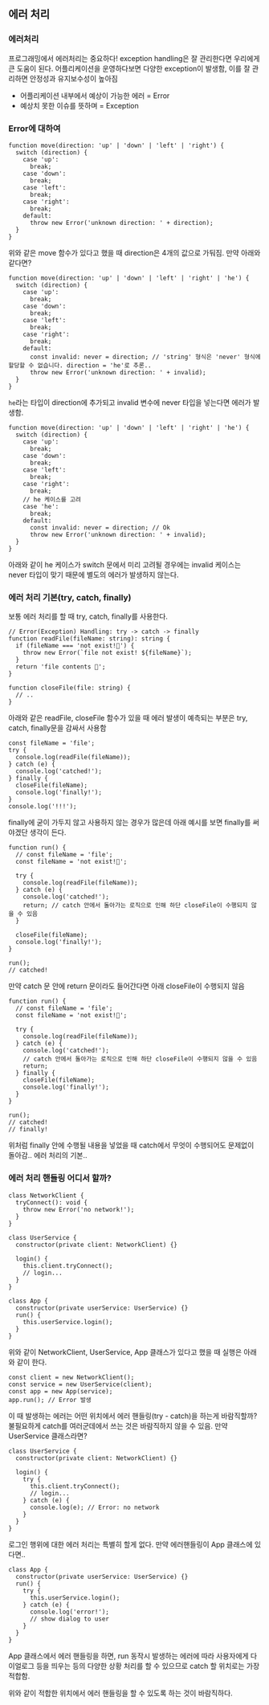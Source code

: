 ﻿## 에러 처리

### 에러처리

프로그래밍에서 에러처리는 중요하다! exception handling은 잘 관리한다면 우리에게 큰 도움이 된다.
어플리케이션을 운영하다보면 다양한 exception이 발생함, 이를 잘 관리하면 안정성과 유지보수성이 높아짐

- 어플리케이션 내부에서 예상이 가능한 에러 = Error
- 예상치 못한 이슈를 뜻하며 = Exception

### Error에 대하여

```tsx
function move(direction: 'up' | 'down' | 'left' | 'right') {
  switch (direction) {
    case 'up':
      break;
    case 'down':
      break;
    case 'left':
      break;
    case 'right':
      break;
    default:
      throw new Error('unknown direction: ' + direction);
  }
}
```

위와 같은 move 함수가 있다고 했을 때 direction은 4개의 값으로 가둬짐. 만약 아래와 같다면?

```tsx
function move(direction: 'up' | 'down' | 'left' | 'right' | 'he') {
  switch (direction) {
    case 'up':
      break;
    case 'down':
      break;
    case 'left':
      break;
    case 'right':
      break;
    default:
      const invalid: never = direction; // 'string' 형식은 'never' 형식에 할당할 수 없습니다. direction = 'he'로 추론..
      throw new Error('unknown direction: ' + invalid);
  }
}
```

`he`라는 타입이 direction에 추가되고 invalid 변수에 never 타입을 넣는다면 에러가 발생함.

```tsx
function move(direction: 'up' | 'down' | 'left' | 'right' | 'he') {
  switch (direction) {
    case 'up':
      break;
    case 'down':
      break;
    case 'left':
      break;
    case 'right':
      break;
    // he 케이스를 고려
    case 'he':
      break;
    default:
      const invalid: never = direction; // Ok
      throw new Error('unknown direction: ' + invalid);
  }
}
```

아래와 같이 he 케이스가 switch 문에서 미리 고려될 경우에는 invalid 케이스는 never 타입이 맞기 때문에 별도의 에러가 발생하지 않는다.

### 에러 처리 기본(try, catch, finally)

보통 에러 처리를 할 때 try, catch, finally를 사용한다.

```tsx
// Error(Exception) Handling: try -> catch -> finally
function readFile(fileName: string): string {
  if (fileName === 'not exist!💩') {
    throw new Error(`file not exist! ${fileName}`);
  }
  return 'file contents 📃';
}

function closeFile(file: string) {
  // ..
}
```

아래와 같은 readFile, closeFile 함수가 있을 때 에러 발생이 예측되는 부분은 try, catch, finally문을 감싸서 사용함

```tsx
const fileName = 'file';
try {
  console.log(readFile(fileName));
} catch (e) {
  console.log('catched!');
} finally {
  closeFile(fileName);
  console.log('finally!');
}
console.log('!!!');
```

finally에 굳이 가두지 않고 사용하지 않는 경우가 많은데 아래 예시를 보면 finally를 써야겠단 생각이 든다.

```tsx
function run() {
  // const fileName = 'file';
  const fileName = 'not exist!💩';

  try {
    console.log(readFile(fileName));
  } catch (e) {
    console.log('catched!');
    return; // catch 안에서 돌아가는 로직으로 인해 하단 closeFile이 수행되지 않을 수 있음
  }

  closeFile(fileName);
  console.log('finally!');
}

run();
// catched!
```

만약 catch 문 안에 return 문이라도 들어간다면 아래 closeFile이 수행되지 않음

```tsx
function run() {
  // const fileName = 'file';
  const fileName = 'not exist!💩';

  try {
    console.log(readFile(fileName));
  } catch (e) {
    console.log('catched!');
    // catch 안에서 돌아가는 로직으로 인해 하단 closeFile이 수행되지 않을 수 있음
    return;
  } finally {
    closeFile(fileName);
    console.log('finally!');
  }
}

run();
// catched!
// finally!
```

위처럼 finally 안에 수행될 내용을 넣었을 때 catch에서 무엇이 수행되어도 문제없이 돌아감..
에러 처리의 기본..

### 에러 처리 핸들링 어디서 할까?

```tsx
class NetworkClient {
  tryConnect(): void {
    throw new Error('no network!');
  }
}

class UserService {
  constructor(private client: NetworkClient) {}

  login() {
    this.client.tryConnect();
    // login...
  }
}

class App {
  constructor(private userService: UserService) {}
  run() {
    this.userService.login();
  }
}
```

위와 같이 NetworkClient, UserService, App 클래스가 있다고 했을 때 실행은 아래와 같이 한다.

```tsx
const client = new NetworkClient();
const service = new UserService(client);
const app = new App(service);
app.run(); // Error 발생
```

이 때 발생하는 에러는 어떤 위치에서 에러 핸들링(try - catch)을 하는게 바람직할까?
불필요하게 catch를 여러군데에서 쓰는 것은 바람직하지 않을 수 있음. 만약 UserService 클래스라면?

```tsx
class UserService {
  constructor(private client: NetworkClient) {}

  login() {
    try {
      this.client.tryConnect();
      // login...
    } catch (e) {
      console.log(e); // Error: no network
    }
  }
}
```

로그인 행위에 대한 에러 처리는 특별히 할게 없다. 만약 에러핸들링이 App 클래스에 있다면..

```tsx
class App {
  constructor(private userService: UserService) {}
  run() {
    try {
      this.userService.login();
    } catch (e) {
      console.log('error!');
      // show dialog to user
    }
  }
}
```

App 클래스에서 에러 핸들링을 하면, run 동작시 발생하는 에러에 따라 사용자에게 다이얼로그 등을 띄우는 등의 다양한 상황 처리를 할 수 있으므로 catch 할 위치로는 가장 적합함.

위와 같이 적합한 위치에서 에러 핸들링을 할 수 있도록 하는 것이 바람직하다.

